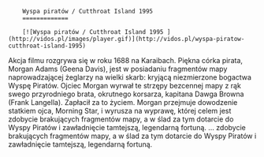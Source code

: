 
        Wyspa piratów / Cutthroat Island 1995 
        =============
        
        [![Wyspa piratów / Cutthroat Island 1995 ](http://vidos.pl/images/player.gif)](http://vidos.pl/wyspa-piratow-cutthroat-island-1995)
        
        
 Akcja filmu rozgrywa się w roku 1688 na Karaibach. Piękna córka pirata, Morgan Adams (Geena Davis), jest w posiadaniu fragmentów mapy naprowadzającej żeglarzy na wielki skarb: kryjącą niezmierzone bogactwa Wyspę Piratów. Ojciec Morgan wyrwał te strzępy bezcennej mapy z rąk swego przyrodniego brata, okrutnego korsarza, kapitana Dawga Browna (Frank Langella). Zapłacił za to życiem. Morgan przejmuje dowodzenie statkiem ojca, Morning Star, i wyrusza na wyprawę, której celem jest zdobycie brakujących fragmentów mapy, a w ślad za tym dotarcie do Wyspy Piratów i zawładnięcie tamtejszą, legendarną fortuną.  ... zdobycie brakujących fragmentów mapy, a w ślad za tym dotarcie do Wyspy Piratów i zawładnięcie tamtejszą, legendarną fortuną.
    